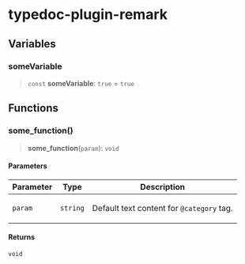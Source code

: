 # typedoc-plugin-remark

## Variables

### someVariable

> `const` **someVariable**: `true` = `true`

## Functions

### some\_function()

> **some\_function**(`param`): `void`

#### Parameters
<table>
<thead>
<tr>
<th>Parameter</th>
<th>Type</th>
<th>Description</th>
</tr>
</thead>
<tbody>
<tr>
<td>

`param`

</td>
<td>

`string`

</td>
<td>

Default text content for `@category` tag.

</td>
</tr>
</tbody>
</table>

#### Returns

`void`
